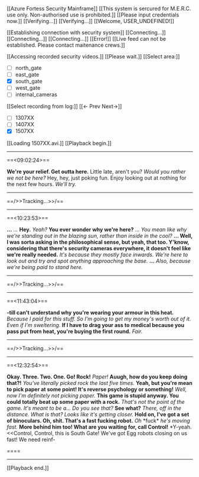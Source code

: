 [[Azure Fortess Security Mainframe]]
[[This system is sercured for M.E.R.C. use only. Non-authorised use is prohibited.]]
[[Please input credentials now.]]
[[Verifying...]]
[[Verifying...]]
[[Welcome, USER_UNDEFINED!]]

[[Establishing connection with security system]]
[[Connecting...]]
[[Connecting...]]
[[Connecting...]]
[[Error!]]
[[Live feed can not be established. Please contact maitenance crews.]]

[[Accessing recorded security videos.]]
[[Please wait.]]
[[Select area:]]
- [ ] north_gate
- [ ] east_gate
- [x] south_gate
- [ ] west_gate
- [ ] internal_cameras

[[Select recording from log:]]
[[<- Prev      Next->]]
- [ ] 1307XX
- [ ] 1407XX
- [x] 1507XX

[[Loading 1507XX.avi.]]
[[Playback begin.]]

***

==<09:02:24>==

**We're your relief. Get outta here.**
Little late, aren't you?
*Would you rather we not be here?*
Hey, hey, just poking fun. Enjoy looking out at nothing for the next few hours.
*We'll try.*

***
==/>>Tracking...>>/==
***

==<10:23:53>==

**...**
*...*
**Hey.**
*Yeah?*
**You ever wonder why we're here?**
*...*
*You mean like why we're standing out in the blazing sun, rather than inside in the cool?*
**...
Well, I was sorta asking in the philosophical sense, but yeah, that too.
Y'know, considering that there's security cameras everywhere, it doesn't feel like we're really needed.**
*It's because they mostly face inwards. We're here to look out and try and spot anything approaching the base.*
**...**
*Also, because we're being paid to stand here.*

***
==/>>Tracking...>>/==
***

==<11:43:04>==

**-till can't understand why you're wearing your armour in this heat.**
*Because I paid for this stuff. So I'm going to get my money's worth out of it. Even if I'm sweltering.*
**If I have to drag your ass to medical because you pass put from heat, you're buying the first round.**
*Fair.*

***
==/>>Tracking...>>/==
***

==<12:32:54>==

**Okay. Three. Two. One. Go!
Rock!** *Paper!*
**Auugh, how do you keep doing that?!**
*You've literally picked rock the last five times.*
**Yeah, but you're mean to pick paper at some point! It's reverse psychology or something!**
*Well, now I'm definitely not picking paper.*
**This game is stupid anyway. You could totally beat up some paper with a rock.**
*That's not the point of the game. It's meant to be a...
Do you see that?*
**See what?**
*There, off in the distance. What is that?
Looks like it's getting closer.*
**Hold on, I've got a set of binoculars.
Oh, shit.
That's a fast fucking robot.**
*Oh* \*fuck\* *he's moving fast.*
**More behind him too!
What are you waiting for, call Control!**
*Y-yeah.
<<Control, Control, this is South Gate! We've got Egg robots closing on us fast! We need reinf-

==<Connection Lost>==
***

[[Playback end.]]